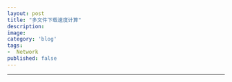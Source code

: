 ```yaml
---
layout: post
title: "多文件下载速度计算"
description: 
image: 
category: 'blog'
tags:
-  Network
published: false
---
```







-----
